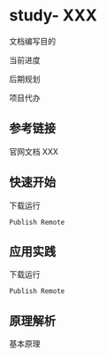 # study- XXX

文档编写目的

当前进度

后期规划

项目代办

## 参考链接

官网文档 XXX

## 快速开始

下载运行

```
Publish Remote

```

## 应用实践

下载运行

```
Publish Remote

```

## 原理解析

基本原理

